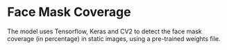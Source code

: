 # Face Mask Coverage

The model uses Tensorflow, Keras and CV2 to detect the face mask coverage (in percentage) in static images, using a pre-trained weights file.
